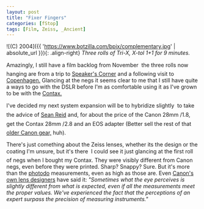 ```yaml
---
layout: post
title: "Fixer Fingers"
categories: [fStop]
tags: [Film, Zeiss, _Ancient]
---
```



![(C) 2004]({{ 'https://www.botzilla.com/bpix/complementary.jpg' | absolute_url }}){: .align-right}
<i>Three rolls of Tri-X, X-tol 1+1 for 9 minutes.</i>

Amazingly, I still have a film backlog from November &#151; the three rolls now hanging are from a trip to <a title="Weblog Entry - 25/11/2003: Sunday" href="http://www.gaspweb.co.uk/plog/archives/000014.htm" rel="met colleague">Speaker's Corner</a> and a following visit to <a href="http://www.skjaerven.com/" rel="met colleague">Copenhagen.</a> Glancing at the negs it seems clear to me that I still have quite a ways to go with the DSLR before I'm as comfortable using it as I've grown to be with the <a href="http://contaxg.com/user.php?id=1678&page=user_images">Contax.</a>

I've decided my next system expansion will be to hybridize slightly &#151; to take the advice of <a href="http://www.motorcycletours.com/northeastern/" rel="colleague">Sean Reid</a> and, for about the price of the Canon 28mm &#131;/1.8, get the Contax 28mm &#131;/2.8 and an EOS adapter (Better sell the rest of that <a href="/blog/archives/000269.html">older Canon gear,</a> huh).

There's just comething about the Zeiss lenses, whether its the design or the coating I'm unsure, but it's there &#151; I could see it just glancing at the first roll of negs when I bought my Contax. They were visibly different from Canon negs, even before they were printed. Sharp? Snappy? Sure. But it's more than the <a href="http://www.photodo.com/nav/prodindex.html">photodo</a> measurements, even as high as those are. Even <a href="http://www.canon.com/technology/interview/lens/index.html">Canon's own lens designers</a> have said it: <i>"Sometimes what the eye perceives is slightly different from what is expected, even if all the measurements meet the proper values. We've experienced the fact that the perceptions of an expert surpass the precision of measuring instruments."</i>
